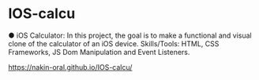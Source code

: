 # IOS-calcu

●	iOS Calculator: In this project, the goal is to make a functional and visual clone of the calculator of an iOS device. Skills/Tools: HTML, CSS Frameworks, JS Dom Manipulation and Event Listeners.

https://nakin-oral.github.io/IOS-calcu/
